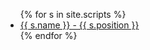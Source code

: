 
<ul>
{% for s in site.scripts %}
  <li>
    <a href="/dearconsole{{ s.url }}">
      {{ s.name }} - {{ s.position }}
    </a>
  </li>
{% endfor %}
</ul>